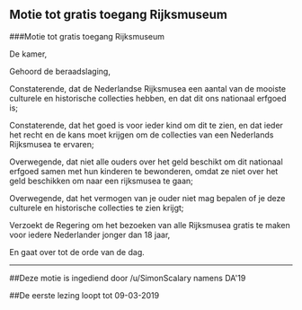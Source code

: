 ## Motie tot gratis toegang Rijksmuseum 
 
###Motie tot gratis toegang Rijksmuseum


De kamer,

Gehoord de beraadslaging,

Constaterende, dat de Nederlandse Rijksmusea een aantal van de mooiste culturele en historische collecties hebben, en dat dit ons nationaal erfgoed is;

Constaterende, dat het goed is voor ieder kind om dit te zien, en dat ieder het recht en de kans moet krijgen om de collecties van een Nederlands Rijksmusea te ervaren;

Overwegende, dat niet alle ouders over het geld beschikt om dit nationaal erfgoed samen met hun kinderen te bewonderen, omdat ze niet over het geld beschikken om naar een rijksmusea te gaan;

Overwegende, dat het vermogen van je ouder niet mag bepalen of je deze culturele en historische collecties te zien krijgt;

Verzoekt de Regering om het bezoeken van alle Rijksmusea gratis te maken voor iedere Nederlander jonger dan 18 jaar,

En gaat over tot de orde van de dag.

---

##Deze motie is ingediend door /u/SimonScalary namens DA'19

##De eerste lezing loopt tot 09-03-2019